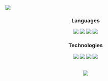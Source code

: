 ![](https://i.imgur.com/r8zBS9k.png)


<div align="center">
  <h3>Languages</h3>
  <img src="https://img.shields.io/badge/-JavaScript-000?&logo=JavaScript" />
  <img src="https://img.shields.io/badge/-Java-000?&logo=Java&logoColor=007396" />
  <img src="https://img.shields.io/badge/-CSS-000?&logo=CSS&logoColor=1572B6" />
  <img src="https://img.shields.io/badge/-MongoDB-000?&logo=MongoDB" />
</div>

<div align="center">
  <h3>Technologies</h3>
  <img src="https://img.shields.io/badge/-Linux-000?&logo=Linux" />
  <img src="https://img.shields.io/badge/-Node.js-000?&logo=node.js" />
  <img src="https://img.shields.io/badge/-React-000?&logo=React" />
  <img src="https://img.shields.io/badge/-Express.js-000?&logo=Express" />
</div>

<br>
<br>


<div align="center">
  <img src="https://github-readme-stats.vercel.app/api/top-langs/?username=burak2482&theme=dark&show_icons=true&layout=compact&langs_count=7" />
</div>
